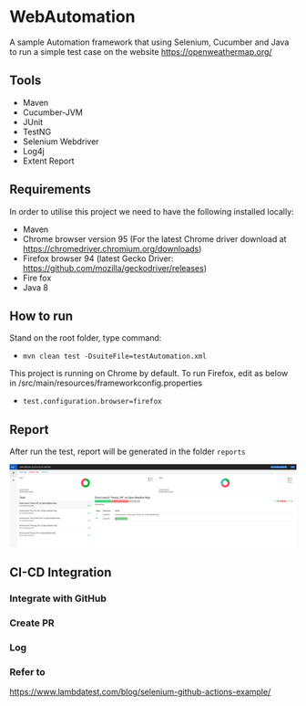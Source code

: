# WebAutomation

A sample Automation framework that using Selenium, Cucumber and Java to run a simple test case on the website https://openweathermap.org/ <br>

## Tools

* Maven
* Cucumber-JVM
* JUnit
* TestNG
* Selenium Webdriver
* Log4j
* Extent Report

## Requirements

In order to utilise this project we need to have the following installed locally:

* Maven
* Chrome browser version 95 (For the latest Chrome driver download at https://chromedriver.chromium.org/downloads)
* Firefox browser 94 (latest Gecko Driver: https://github.com/mozilla/geckodriver/releases)
* Fire fox
* Java 8

## How to run
Stand on the root folder, type command:<br>
* ```mvn clean test -DsuiteFile=testAutomation.xml```

This project is running on Chrome by default. To run Firefox, edit as below in /src/main/resources/frameworkconfig.properties
* ```test.configuration.browser=firefox```

## Report
After run the test, report will be generated in the folder ```reports```

![img.png](extentReport.png)

## CI-CD Integration

### Integrate with GitHub

### Create PR

### Log

### Refer to
https://www.lambdatest.com/blog/selenium-github-actions-example/
